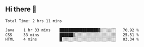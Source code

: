 ## Hi there 👋

<!--
**CereenaG/CereenaG** is a ✨ _special_ ✨ repository because its `README.md` (this file) appears on your GitHub profile.

Here are some ideas to get you started:

- 🔭 I’m currently working on ...
- 🌱 I’m currently learning ...
- 👯 I’m looking to collaborate on ...
- 🤔 I’m looking for help with ...
- 💬 Ask me about ...
- 📫 How to reach me: ...
- 😄 Pronouns: ...
- ⚡ Fun fact: ...
-->
<!--START_SECTION:waka-->

```txt
Total Time: 2 hrs 11 mins

Java    1 hr 33 mins    █████████████████▓░░░░░░░   70.92 %
CSS     33 mins         ██████▒░░░░░░░░░░░░░░░░░░   25.51 %
HTML    4 mins          █░░░░░░░░░░░░░░░░░░░░░░░░   03.34 %
```

<!--END_SECTION:waka-->
